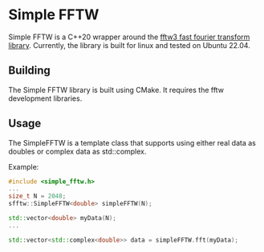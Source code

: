 # Simple FFTW

Simple FFTW is a C++20 wrapper around the [fftw3 fast fourier transform library](https://www.fftw.org/).
Currently, the library is built for linux and tested on Ubuntu 22.04.

## Building
The Simple FFTW library is built using CMake. It requires the fftw development libraries.

## Usage
The SimpleFFTW is a template class that supports using either real data as doubles or complex data as std::complex<double>.

Example:

```cpp
#include <simple_fftw.h>
...
size_t N = 2048;
sfftw::SimpleFFTW<double> simpleFFTW(N);

std::vector<double> myData(N);
...

std::vector<std::complex<double>> data = simpleFFTW.fft(myData);

```

